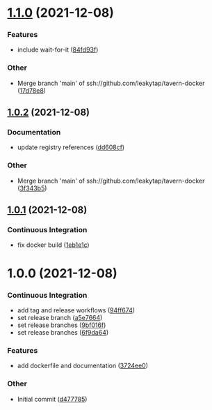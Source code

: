 # [1.1.0](https://github.com/leakytap/tavern-docker/compare/v1.0.2...v1.1.0) (2021-12-08)

### Features

- include wait-for-it ([84fd93f](https://github.com/leakytap/tavern-docker/commit/84fd93f64075ffb24bc129a26e8723a3992270be))

### Other

- Merge branch 'main' of ssh://github.com/leakytap/tavern-docker ([17d78e8](https://github.com/leakytap/tavern-docker/commit/17d78e8d5120dca7670898af8589c8cd7ff4dbf6))

## [1.0.2](https://github.com/leakytap/tavern-docker/compare/v1.0.1...v1.0.2) (2021-12-08)

### Documentation

- update registry references ([dd608cf](https://github.com/leakytap/tavern-docker/commit/dd608cf4003a14795caacd108a6591ac1cb30663))

### Other

- Merge branch 'main' of ssh://github.com/leakytap/tavern-docker ([3f343b5](https://github.com/leakytap/tavern-docker/commit/3f343b53937ca49deb4de93e6df894e253055635))

## [1.0.1](https://github.com/leakytap/tavern-docker/compare/v1.0.0...v1.0.1) (2021-12-08)

### Continuous Integration

- fix docker build ([1eb1e1c](https://github.com/leakytap/tavern-docker/commit/1eb1e1cb978df542bab276b8eb845af99e46b961))

# 1.0.0 (2021-12-08)

### Continuous Integration

- add tag and release workflows ([94ff674](https://github.com/leakytap/tavern-docker/commit/94ff67411f0074d1d6c70c57802b59e7ba67ee89))
- set release branch ([a5e7664](https://github.com/leakytap/tavern-docker/commit/a5e766478eee4ed77be85c45c14f398225e2c222))
- set release branches ([9bf016f](https://github.com/leakytap/tavern-docker/commit/9bf016f8c05da69ee1673e3d80ff42aa321f16aa))
- set release branches ([6f9da64](https://github.com/leakytap/tavern-docker/commit/6f9da6479023a3d0b6f121e3a2191b9695eb4277))

### Features

- add dockerfile and documentation ([3724ee0](https://github.com/leakytap/tavern-docker/commit/3724ee0f00bc75f39f9d138f6a10537f75cc209b))

### Other

- Initial commit ([d477785](https://github.com/leakytap/tavern-docker/commit/d477785e6b6972ce19f5e7bb038f478a88fd4ef8))
